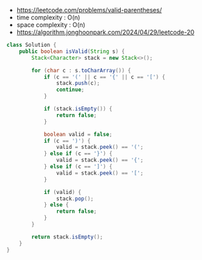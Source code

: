 - https://leetcode.com/problems/valid-parentheses/
- time complexity : O(n)
- space complexity : O(n)
- https://algorithm.jonghoonpark.com/2024/04/29/leetcode-20

```java
class Solution {
    public boolean isValid(String s) {
        Stack<Character> stack = new Stack<>();

        for (char c : s.toCharArray()) {
            if (c == '(' || c == '{' || c == '[') {
                stack.push(c);
                continue;
            }

            if (stack.isEmpty()) {
                return false;
            }

            boolean valid = false;
            if (c == ')') {
                valid = stack.peek() == '(';
            } else if (c == '}') {
                valid = stack.peek() == '{';
            } else if (c == ']') {
                valid = stack.peek() == '[';
            }

            if (valid) {
                stack.pop();
            } else {
                return false;
            }
        }

        return stack.isEmpty();
    }
}
```
